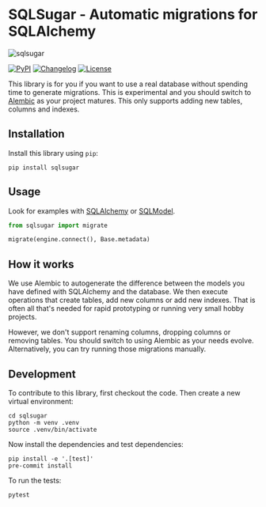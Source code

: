 # SQLSugar - Automatic migrations for SQLAlchemy

![sqlsugar](https://user-images.githubusercontent.com/53298/202926852-d212a4dc-ee3c-419f-851c-6b814ad3d254.jpg)

[![PyPI](https://img.shields.io/pypi/v/sqlsugar.svg)](https://pypi.org/project/sqlsugar/)
[![Changelog](https://img.shields.io/github/v/release/Teemu/sqlsugar?include_prereleases&label=changelog)](https://github.com/Teemu/sqlsugar/releases)
[![License](https://img.shields.io/badge/license-MIT-blue.svg)](https://github.com/Teemu/sqlsugar/blob/main/LICENSE)

This library is for you if you want to use a real database without spending time to generate migrations. This is experimental and you should switch to [Alembic](https://alembic.sqlalchemy.org/en/latest/) as your project matures. This only supports adding new tables, columns and indexes.

## Installation

Install this library using `pip`:

    pip install sqlsugar

## Usage

Look for examples with [SQLAlchemy](https://github.com/Teemu/sqlsugar/blob/main/examples/use_with_sqlalchemy.py) or [SQLModel](https://github.com/Teemu/sqlsugar/blob/main/examples/use_with_sqlmodel.py).

```python
from sqlsugar import migrate

migrate(engine.connect(), Base.metadata)
```

## How it works

We use Alembic to autogenerate the difference between the models you have defined with SQLAlchemy and the database. We then execute operations that create tables, add new columns or add new indexes. That is often all that's needed for rapid prototyping or running very small hobby projects.

However, we don't support renaming columns, dropping columns or removing tables. You should switch to using Alembic as your needs evolve. Alternatively, you can try running those migrations manually.

## Development

To contribute to this library, first checkout the code. Then create a new virtual environment:

    cd sqlsugar
    python -m venv .venv
    source .venv/bin/activate

Now install the dependencies and test dependencies:

    pip install -e '.[test]'
    pre-commit install

To run the tests:

    pytest
